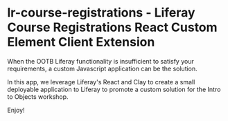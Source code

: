 # lr-course-registrations - Liferay Course Registrations React Custom Element Client Extension

When the OOTB Liferay functionality is insufficient to satisfy your requirements, a custom Javascript application can be the solution.

In this app, we leverage Liferay's React and Clay to create a small deployable application to Liferay to promote a custom solution for the Intro to Objects workshop.

Enjoy!

